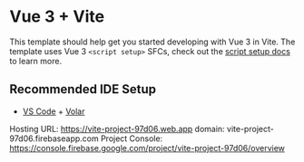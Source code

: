# Vue 3 + Vite

This template should help get you started developing with Vue 3 in Vite. The template uses Vue 3 `<script setup>` SFCs, check out the [script setup docs](https://v3.vuejs.org/api/sfc-script-setup.html#sfc-script-setup) to learn more.

## Recommended IDE Setup

- [VS Code](https://code.visualstudio.com/) + [Volar](https://marketplace.visualstudio.com/items?itemName=Vue.volar)

Hosting URL: https://vite-project-97d06.web.app
domain: vite-project-97d06.firebaseapp.com
Project Console: https://console.firebase.google.com/project/vite-project-97d06/overview